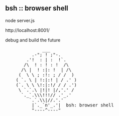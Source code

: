 ## bsh :: browser shell

node server.js

http://localhost:8001/

debug and build the future

<pre>
              ___
          .-"; ! ;"-.
        .'!  : | :  !`.
       /\  ! : ! : !  /\
      /\ |  ! :|: !  | /\
     (  \ \ ; :!: ; / /  )
    ( `. \ | !:|:! | / .' )
    (`. \ \ \!:|:!/ / / .')
     \ `.`.\ |!|! |/,'.' /
      `._`.\\\!!!// .'_.'
         `.`.\\|//.'.'
          |`._`n'_.'|  bsh: browser shell
          "----^----"
</pre>

